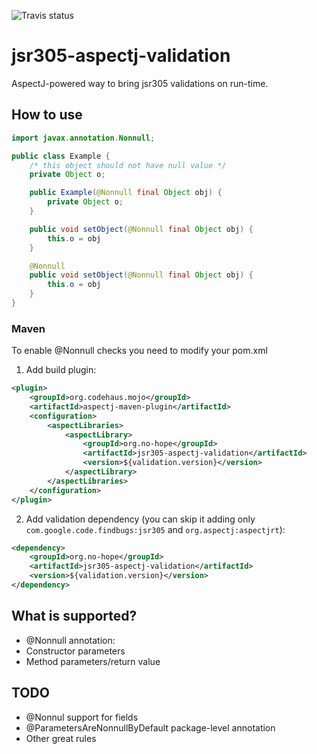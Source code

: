 ![Travis status](https://api.travis-ci.org/no-hope/jsr305-aspectj-validation.png)

# jsr305-aspectj-validation

AspectJ-powered way to bring jsr305 validations on run-time.

## How to use

```java
import javax.annotation.Nonnull;

public class Example {
    /* this object should not have null value */
    private Object o;

    public Example(@Nonnull final Object obj) {
        private Object o;    
    }

    public void setObject(@Nonnull final Object obj) {
        this.o = obj
    }

    @Nonnull
    public void setObject(@Nonnull final Object obj) {
        this.o = obj
    }
}
```

### Maven

To enable @Nonnull checks you need to modify your pom.xml

1) Add build plugin:

```xml
<plugin>
    <groupId>org.codehaus.mojo</groupId>
    <artifactId>aspectj-maven-plugin</artifactId>
    <configuration>
        <aspectLibraries>
            <aspectLibrary>
                <groupId>org.no-hope</groupId>
                <artifactId>jsr305-aspectj-validation</artifactId>
                <version>${validation.version}</version>
            </aspectLibrary>
        </aspectLibraries>
    </configuration>
</plugin>
```
2) Add validation dependency (you can skip it adding only `com.google.code.findbugs:jsr305` and `org.aspectj:aspectjrt`):

```xml
<dependency>
    <groupId>org.no-hope</groupId>
    <artifactId>jsr305-aspectj-validation</artifactId>
    <version>${validation.version}</version>
</dependency>
```
## What is supported?

 * @Nonnull annotation:
  * Constructor parameters
  * Method parameters/return value

## TODO

 * @Nonnul support for fields
 * @ParametersAreNonnullByDefault package-level annotation
 * Other great rules
 

